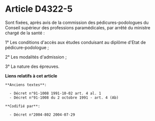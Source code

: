 # Article D4322-5

Sont fixées, après avis de la commission des pédicures-podologues du Conseil supérieur des professions paramédicales, par
arrêté du ministre chargé de la santé :

1° Les conditions d'accès aux études conduisant au diplôme d'Etat de pédicure-podologue ;

2° Les modalités d'admission ;

3° La nature des épreuves.

**Liens relatifs à cet article**

	**Anciens textes**:

	  - Décret n°91-1008 1991-10-02 art. 4 al. 1
	  - Décret n°91-1008 du 2 octobre 1991 - art. 4 (Ab)

	**Codifié par**:

	  - Décret n°2004-802 2004-07-29
